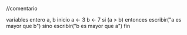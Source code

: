 //comentario

variables
  entero a, b
inicio
  a <- 3
  b <- 7
  si (a > b) entonces
    escribir("a es mayor que b")
  sino
    escribir("b es mayor que a")
fin
